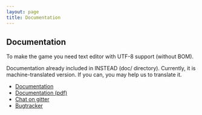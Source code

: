 ```yaml
---
layout: page
title: Documentation
---
```

## Documentation

To make the game you need text editor with UTF-8 support (without BOM).

Documentation already included in INSTEAD (doc/ directory). Currently, it is 
machine-translated version. If you can, you may help us to translate it.

* [Documentation](https://github.com/instead-hub/instead/blob/master/doc/stead3-en.md)
* [Documentation (pdf)](https://github.com/instead-hub/instead/releases/download/3.3.4/stead3-en.pdf)
* [Chat on gitter](https://gitter.im/instead-hub/instead)
* [Bugtracker](https://github.com/instead-hub/instead/issues)
